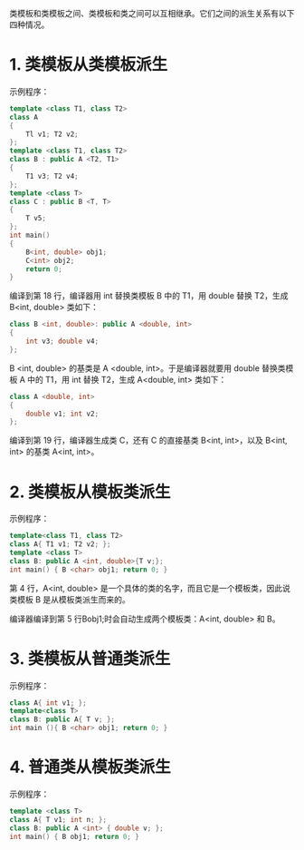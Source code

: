 类模板和类模板之间、类模板和类之间可以互相继承。它们之间的派生关系有以下四种情况。

# 1. 类模板从类模板派生

示例程序：

```c++
template <class T1, class T2>
class A
{
    Tl v1; T2 v2;
};
template <class T1, class T2>
class B : public A <T2, T1>
{
    T1 v3; T2 v4;
};
template <class T>
class C : public B <T, T>
{
    T v5;
};
int main()
{
    B<int, double> obj1;
    C<int> obj2;
    return 0;
}
```

编译到第 18 行，编译器用 int 替换类模板 B 中的 T1，用 double 替换 T2，生成 B<int, double> 类如下：

```c++
class B <int, double>: public A <double, int>
{
    int v3; double v4;
};
```

B <int, double> 的基类是 A <double, int>。于是编译器就要用 double 替换类模板 A 中的 T1，用 int 替换 T2，生成 A<double, int> 类如下：

```c++
class A <double, int>
{
    double v1; int v2;
};
```

编译到第 19 行，编译器生成类 C<int>，还有 C<int> 的直接基类 B<int, int>，以及 B<int, int> 的基类 A<int, int>。

# 2. 类模板从模板类派生

示例程序：

```c++
template<class T1, class T2>
class A{ T1 v1; T2 v2; };
template <class T>
class B: public A <int, double>{T v;};
int main() { B <char> obj1; return 0; }
```

第 4 行，A<int, double> 是一个具体的类的名字，而且它是一个模板类，因此说类模板 B 是从模板类派生而来的。

编译器编译到第 5 行B<Char>obj1;时会自动生成两个模板类：A<int, double> 和 B<char>。

# 3. 类模板从普通类派生

示例程序：

```c++
class A{ int v1; };
template<class T>
class B: public A{ T v; };
int main (){ B <char> obj1; return 0; }
```

# 4. 普通类从模板类派生

示例程序：

```c++
template <class T>
class A{ T v1; int n; };
class B: public A <int> { double v; };
int main() { B obj1; return 0; }
```

